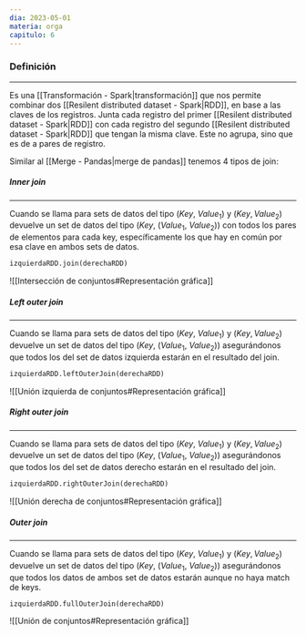 ```yaml
---
dia: 2023-05-01
materia: orga
capitulo: 6
---
```

### Definición
---
Es una [[Transformación - Spark|transformación]] que nos permite combinar dos [[Resilent distributed dataset - Spark|RDD]], en base a las claves de los registros. Junta cada registro del primer [[Resilent distributed dataset - Spark|RDD]] con cada registro del segundo [[Resilent distributed dataset - Spark|RDD]] que tengan la misma clave. Este no agrupa, sino que es de a pares de registro.

Similar al [[Merge - Pandas|merge de pandas]] tenemos 4 tipos de join:

##### Inner join
---
Cuando se llama para sets de datos del tipo $(Key,~Value_1)$ y $(Key, Value_2)$ devuelve un set de datos del tipo $(Key,~(Value_1,~Value_2))$ con todos los pares de elementos para cada key, específicamente los que hay en común por esa clave en ambos sets de datos.

``` python
izquierdaRDD.join(derechaRDD)
```

![[Intersección de conjuntos#Representación gráfica]]

##### Left outer join
---
Cuando se llama para sets de datos del tipo $(Key,~Value_1)$ y $(Key, Value_2)$ devuelve un set de datos del tipo $(Key,~(Value_1,~Value_2))$ asegurándonos que todos los del set de datos izquierda estarán en el resultado del join.

``` python
izquierdaRDD.leftOuterJoin(derechaRDD)
```

![[Unión izquierda de conjuntos#Representación gráfica]]

##### Right outer join
---
Cuando se llama para sets de datos del tipo $(Key,~Value_1)$ y $(Key, Value_2)$ devuelve un set de datos del tipo $(Key,~(Value_1,~Value_2))$ asegurándonos que todos los del set de datos derecho estarán en el resultado del join.

``` python
izquierdaRDD.rightOuterJoin(derechaRDD)
```

![[Unión derecha de conjuntos#Representación gráfica]]

##### Outer join
---
Cuando se llama para sets de datos del tipo $(Key,~Value_1)$ y $(Key, Value_2)$ devuelve un set de datos del tipo $(Key,~(Value_1,~Value_2))$ asegurándonos que todos los datos de ambos set de datos estarán aunque no haya match de keys.

``` python
izquierdaRDD.fullOuterJoin(derechaRDD)
```

![[Unión de conjuntos#Representación gráfica]]